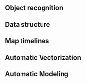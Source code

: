 ## Object recognition

## Data structure

## Map timelines

## Automatic Vectorization

## Automatic Modeling